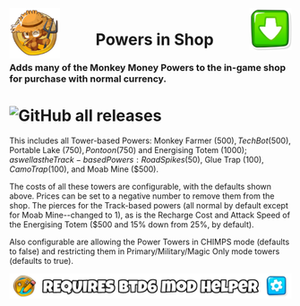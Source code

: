 <a href="https://github.com/DarkTerraYT/AllPowersInShop/releases/latest/download/AllPowersInShop.dll">
    <img align="left" alt="Icon" height="90" src="Powers-Button.png">
    <img align="right" alt="Download" height="75" src="https://raw.githubusercontent.com/gurrenm3/BTD-Mod-Helper/master/BloonsTD6%20Mod%20Helper/Resources/DownloadBtn.png">
</a>

<h1 align="center">Powers in Shop</h1>


### Adds many of the Monkey Money Powers to the in-game shop for purchase with normal currency.

<h1 aling="left"><img alt="GitHub all releases" height="25" src="https://img.shields.io/github/downloads/DarkTerraYT/AllPowersInShop/total?label=Total%20Dowloads"></h1>

This includes all Tower-based Powers: Monkey Farmer ($500), Tech Bot ($500), Portable Lake ($750), Pontoon ($750) and
Energising Totem ($1000); as well as the Track-based Powers: Road Spikes ($50), Glue Trap ($100), Camo Trap ($100), and
Moab Mine ($500).

The costs of all these towers are configurable, with the defaults shown above. Prices can be set to a negative number to
remove them from the shop. The pierces for the Track-based powers (all normal by default except for Moab Mine--changed
to 1), as is the Recharge Cost and Attack Speed of the Energising Totem ($500 and 15% down from 25%, by default).

Also configurable are allowing the Power Towers in CHIMPS mode (defaults to false) and restricting them in Primary/Military/Magic Only mode
towers (defaults to true).

[![Requires BTD6 Mod Helper](https://raw.githubusercontent.com/gurrenm3/BTD-Mod-Helper/master/banner.png)](https://github.com/gurrenm3/BTD-Mod-Helper#readme)
